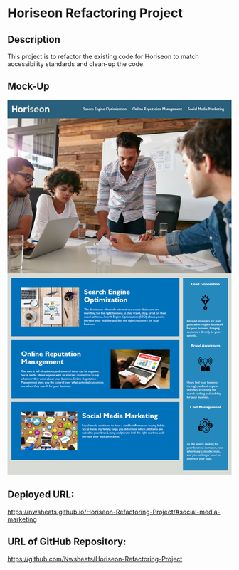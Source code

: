 # Horiseon Refactoring Project

## Description

This project is to refactor the existing code for Horiseon to match accessibility standards and clean-up the code.

## Mock-Up

![This refactored Horiseon site contains a navigation bar, a header image, and cards with text and images at the bottom of the page.](01-html-css-git-homework-demo.png)

## Deployed URL:
https://nwsheats.github.io/Horiseon-Refactoring-Project/#social-media-marketing

## URL of GitHub Repository:

https://github.com/Nwsheats/Horiseon-Refactoring-Project

